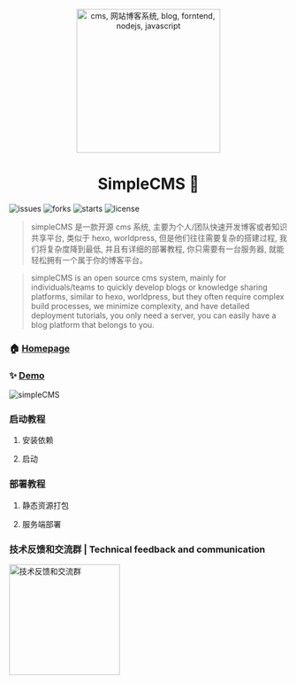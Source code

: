 <p align="center">
    <img src="http://cms.zhikume.cn/assets/logo.png" width="260" alt="cms, 网站博客系统, blog, forntend, nodejs, javascript">
</p>
<h1 align="center">SimpleCMS 👋</h1>
<p>
  <img alt="issues" src="https://img.shields.io/github/issues/MrXujiang/simpleCMS" />
  <img alt="forks" src="https://img.shields.io/github/forks/MrXujiang/simpleCMS" />
  <img alt="starts" src="https://img.shields.io/github/stars/MrXujiang/simpleCMS" />
  <img alt="license" src="https://img.shields.io/github/license/MrXujiang/simpleCMS" />
</p>

> simpleCMS 是一款开源 cms 系统, 主要为个人/团队快速开发博客或者知识共享平台, 类似于 hexo, worldpress, 但是他们往往需要复杂的搭建过程, 我们将复杂度降到最低, 并且有详细的部署教程, 你只需要有一台服务器, 就能轻松拥有一个属于你的博客平台。

> simpleCMS is an open source cms system, mainly for individuals/teams to quickly develop blogs or knowledge sharing platforms, similar to hexo, worldpress, but they often require complex build processes, we minimize complexity, and have detailed deployment tutorials, you only need a server, you can easily have a blog platform that belongs to you.

### 🏠 [Homepage](http://cms.zhikume.cn)

### ✨ [Demo](http://cms.zhikume.cn/home)

<img alt="simpleCMS" src="http://cms.zhikume.cn/assets/about.png" />

### 启动教程

1. 安装依赖


2. 启动


### 部署教程

1. 静态资源打包

2. 服务端部署



### 技术反馈和交流群 | Technical feedback and communication

<img alt="技术反馈和交流群" src="http://cdn.dooring.cn/dr/qtqd_code.png" width="200" />
